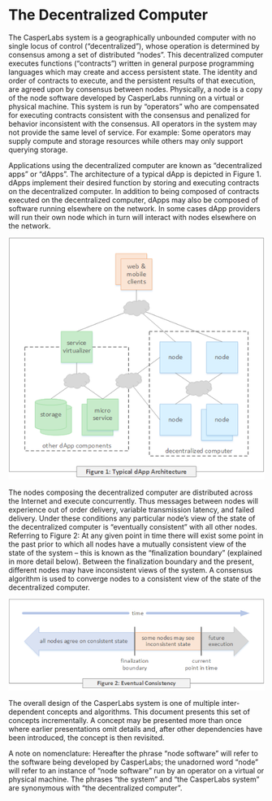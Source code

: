 # The Decentralized Computer

The CasperLabs system is a geographically unbounded computer with no single locus of control (“decentralized”), whose operation is determined by consensus among a set of distributed “nodes”. This decentralized computer executes functions (“contracts”) written in general purpose programming languages which may create and access persistent state. The identity and order of contracts to execute, and the persistent results of that execution, are agreed upon by consensus between nodes. Physically, a node is a copy of the node software developed by CasperLabs running on a virtual or physical machine. This system is run by “operators” who are compensated for executing contracts consistent with the consensus and penalized for behavior inconsistent with the consensus. All operators in the system may not provide the same level of service. For example: Some operators may supply compute and storage resources while others may only support querying storage.

Applications using the decentralized computer are known as “decentralized apps” or “dApps”. The architecture of a typical dApp is depicted in Figure 1. dApps implement their desired function by storing and executing contracts on the decentralized computer. In addition to being composed of contracts executed on the decentralized computer, dApps may also be composed of software running elsewhere on the network. In some cases dApp providers will run their own node which in turn will interact with nodes elsewhere on the network.

![Figure 1: Typical Dapp Architecture](wpFig1dappArch.png)

The nodes composing the decentralized computer are distributed across the Internet and execute concurrently. Thus messages between nodes will experience out of order delivery, variable transmission latency, and failed delivery. Under these conditions any particular node’s view of the state of the decentralized computer is “eventually consistent” with all other nodes. Referring to Figure 2: At any given point in time there will exist some point in the past prior to which all nodes have a mutually consistent view of the state of the system – this is known as the “finalization boundary” (explained in more detail below). Between the finalization boundary and the present, different nodes may have inconsistent views of the system. A consensus algorithm is used to converge nodes to a consistent view of the state of the decentralized computer.

![Figure 1: Typical Dapp Architecture](wpFig2eventualConsistency.png)

The overall design of the CasperLabs system is one of multiple inter-dependent concepts and algorithms. This document presents this set of concepts incrementally. A concept may be presented more than once where earlier presentations omit details and, after other dependencies have been introduced, the concept is then revisited.

A note on nomenclature: Hereafter the phrase “node software” will refer to the software being developed by CasperLabs; the unadorned word “node” will refer to an instance of “node software” run by an operator on a virtual or physical machine. The phrases “the system” and “the CasperLabs system” are synonymous with “the decentralized computer”.
